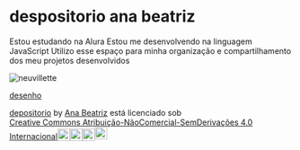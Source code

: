 # despositorio ana beatriz
Estou estudando na Alura
Estou me desenvolvendo na linguagem JavaScript
Utilizo esse espaço para minha organização e compartilhamento dos meu projetos desenvolvidos

![neuvillette](https://static1.srcdn.com/wordpress/wp-content/uploads/2023/09/1-genshin-impact-how-neuvillete-compares-to-other-5-star-characters.jpg)


[desenho](https://bibitzys.github.io/js-desenho/)
<p xmlns:cc="http://creativecommons.org/ns#" xmlns:dct="http://purl.org/dc/terms/"><a property="dct:title" rel="cc:attributionURL" href="https://github.com/bibitzys/repositoriobeatrizjs-desenho">depositorio</a> by <a rel="cc:attributionURL dct:creator" property="cc:attributionName" href="https://github.com/bibitzys">Ana Beatriz</a> está licenciado sob <a href="https://creativecommons.org/licenses/by-nc-nd/4.0/?ref=chooser-v1" target="_blank" rel="licença noopener noreferrer" style="display:inline-block;" >Creative Commons Atribuição-NãoComercial-SemDerivações 4.0 Internacional<img style="height:22px!important; margem esquerda: 3px; vertical-align:text-bottom;" src="https://mirrors.creativecommons.org/presskit/icons/cc.svg?ref=chooser-v1" alt=""><img style="height:22px!important; margem esquerda: 3px; vertical-align:text-bottom;" src="https://mirrors.creativecommons.org/presskit/icons/by.svg?ref=chooser-v1" alt=""><img style="height:22px!important; margem esquerda: 3px; vertical-align:text-bottom;" src="https://mirrors.creativecommons.org/presskit/icons/nc.svg?ref=chooser-v1" alt=""><img style="height:22px!important; margem esquerda: 3px; alinhamento vertical: texto inferior;" src="https://mirrors.creativecommons.org/presskit/icons/nd.svg?ref=chooser-v1" alt=""></a></p>
